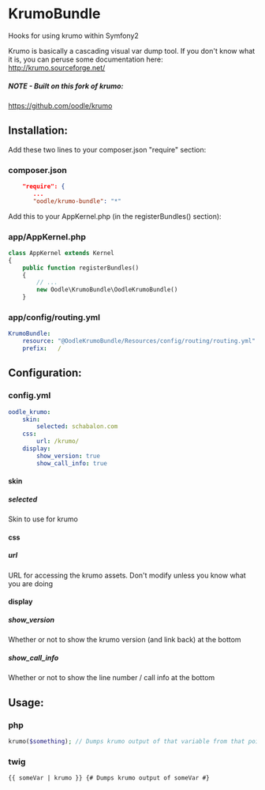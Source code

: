 KrumoBundle
===========

Hooks for using krumo within Symfony2

Krumo is basically a cascading visual var dump tool.  If you don't know what it is, you can peruse some documentation here: http://krumo.sourceforge.net/

##### NOTE - Built on this fork of krumo:
https://github.com/oodle/krumo

Installation:
-------------
Add these two lines to your composer.json "require" section:

### composer.json
```json
    "require": {
       ...
       "oodle/krumo-bundle": "*"
```

Add this to your AppKernel.php (in the registerBundles() section):

### app/AppKernel.php
```php
class AppKernel extends Kernel
{
    public function registerBundles()
    {
        // ...
        new Oodle\KrumoBundle\OodleKrumoBundle()
    }
```

### app/config/routing.yml
```yaml
KrumoBundle:
    resource: "@OodleKrumoBundle/Resources/config/routing/routing.yml"
    prefix:   /
```	

Configuration:
--------------

### config.yml
```yaml
oodle_krumo:
    skin:
        selected: schabalon.com
    css:
        url: /krumo/
    display:
        show_version: true
        show_call_info: true
```

#### skin
##### selected
Skin to use for krumo

#### css
##### url
URL for accessing the krumo assets.  Don't modify unless you know what you are doing

#### display
##### show_version
Whether or not to show the krumo version (and link back) at the bottom
##### show_call_info
Whether or not to show the line number / call info at the bottom

Usage:
------

### php
```php
krumo($something); // Dumps krumo output of that variable from that point
```

### twig
```twig
{{ someVar | krumo }} {# Dumps krumo output of someVar #}
```
